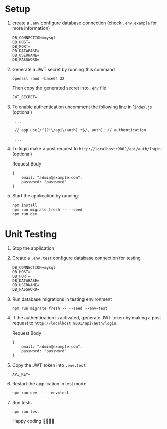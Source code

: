 # Setup

1. create a `.env` configure database connection (check `.env.example` for more information)

   ```
   DB_CONNECTION=mysql
   DB_HOST=
   DB_PORT=
   DB_DATABASE=
   DB_USERNAME=
   DB_PASSWORD=
   ```

2. Generate a JWT secret by running this command

   ```
   openssl rand -base64 32
   ```

   Then copy the generated secret into `.env` file

   ```
   JWT_SECRET=
   ```

3. To enable authentication uncomment the following line in '`index.js` (optional)

   ```
    ...

    // app.use(/^(?!\/api\/auth).*$/, auth); // authentication

    ...
   ```

4. To login make a post request to `http://localhost:9001/api/auth/login`. (optional)

   Request Body

   ```
   {
       email: "admin@example.com",
       password: "password"
   }
   ```

5. Start the application by running:

   ```
   npm install
   npm run migrate fresh -- --seed
   npm run dev
   ```

# Unit Testing

1. Stop the application

2. Create a `.env.test` configure database connection for testing

   ```
   DB_CONNECTION=mysql
   DB_HOST=
   DB_PORT=
   DB_DATABASE=
   DB_USERNAME=
   DB_PASSWORD=
   ```

3. Run database migrations in testing environment

   ```
   npm run migrate fresh -- --seed --env=test
   ```

4. If the authentication is activated, generate JWT token by making a post request to `http://localhost:9001/api/auth/login`.

   Request Body

   ```
   {
       email: "admin@example.com",
       password: "password"
   }
   ```

5. Copy the JWT token into `.env.test`

   ```
   API_KEY=
   ```

6. Restart the application in test mode

   ```
   npm run dev -- --env=test
   ```

7. Run tests

   ```
   npm run test
   ```

   Happy coding 🧑🏻‍💻🚀

